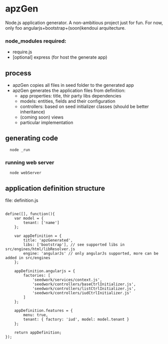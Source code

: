 # apzGen
Node.js application generator. A non-ambitious project just for fun.
For now, only foo angularjs+bootstrap+(soon)kendoui arquitecture.

### node_modules required:
- require.js
- [optional] express (for host the generate app)

## process
- apzGen copies all files in seed folder to the generated app
- apzGen generates the application files from definition:
  - app properties: title, thir party libs dependencies
  - models: entities, fields and their configuration
  - controllers: based on seed initializer classes (should be better inheritance)
  - (coming soon) views
  - particular implementation

## generating code
```
  node _run
```

### running web server
```
  node webServer
```

## application definition structure
file: definition.js
```

define([], function(){	
	var model = {
		tenant: ['name']	
	};
	
	var appDefinition = { 
		title: 'apzGenerated',
		libs: ['bootstrap'], // see supported libs in src/engines/html/libResolver.js
		engine: 'angularJs' // only angularJs supported, more can be added in src/engines
	};
	
	appDefinition.angularjs = {
		factories: [
			'seedwork/services/context.js',
			'seedwork/controllers/baseCtrlInitializer.js',
			'seedwork/controllers/listCtrlInitializer.js',
			'seedwork/controllers/iudCtrlInitializer.js'
		]
	};
	
	appDefinition.features = {
		menu: true,
		tenant: { factory: 'iud', model: model.tenant }
	};
	
	return appDefinition;
});
```
